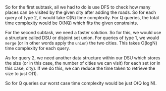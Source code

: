 So for the first subtask, all we had to do is use DFS to check how many places can be visited by the given city after adding the roads.
So for each query of type 2, it would take O(N) time complexity.
For Q queries, the total time complexity would be O(NQ) which fits the given constraints.

For the second subtask, we need a faster solution. So for this, we would use a structure called DSU or disjoint set union.
For queries of type 1, we would `merge` (or in other words apply the `union`) the two cities. This takes O(logN) time complexity for each query.

As for query 2, we need another data structure within our DSU which stores the size (or in this case, the number of cities we can visit) for each set (or in this case, city).
If we do this, we can reduce the time taken to retrieve the size to just O(1).

So for Q queries our worst case time complexity would be just O(Q log N).
